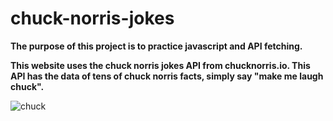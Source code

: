 # chuck-norris-jokes

**The purpose of this project is to practice javascript and API fetching.**

**This website uses the chuck norris jokes API from chucknorris.io. This API has the data of tens of chuck norris facts, simply say "make me laugh chuck".**

![chuck](https://imgur.com/a/lgeEcvS)
